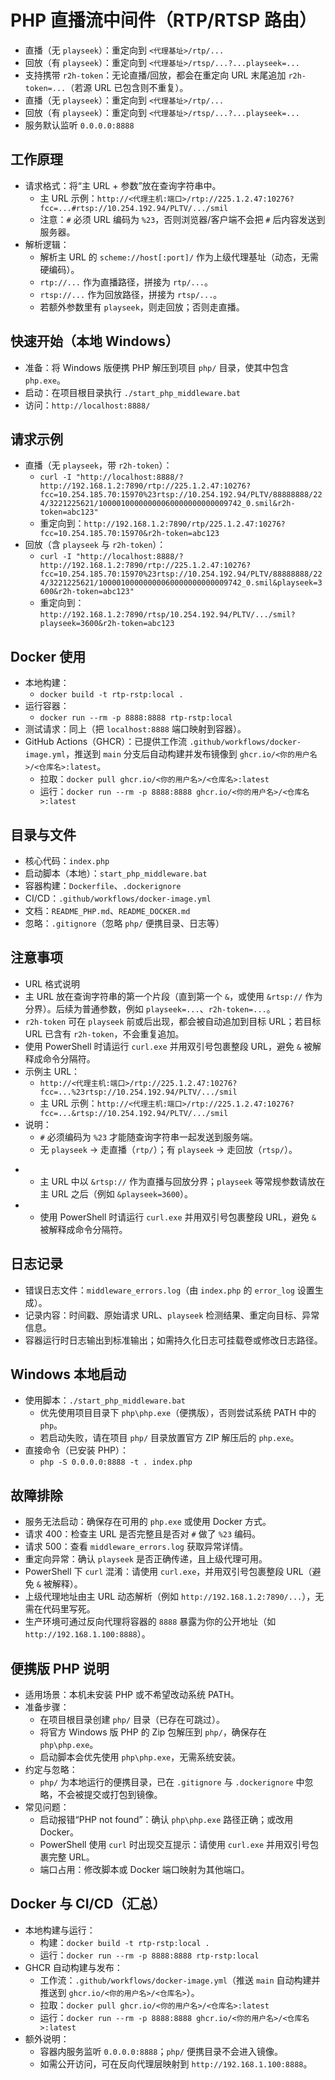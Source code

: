 # PHP 直播流中间件（RTP/RTSP 路由）
- 直播（无 `playseek`）：重定向到 `<代理基址>/rtp/...`
- 回放（有 `playseek`）：重定向到 `<代理基址>/rtsp/...?...playseek=...`
- 支持携带 `r2h-token`：无论直播/回放，都会在重定向 URL 末尾追加 `r2h-token=...`（若源 URL 已包含则不重复）。
- 直播（无 `playseek`）：重定向到 `<代理基址>/rtp/...`
- 回放（有 `playseek`）：重定向到 `<代理基址>/rtsp/...?...playseek=...`
- 服务默认监听 `0.0.0.0:8888`

## 工作原理
- 请求格式：将“主 URL + 参数”放在查询字符串中。
  - 主 URL 示例：`http://<代理主机:端口>/rtp://225.1.2.47:10276?fcc=...#rtsp://10.254.192.94/PLTV/.../smil`
  - 注意：`#` 必须 URL 编码为 `%23`，否则浏览器/客户端不会把 `#` 后内容发送到服务器。
- 解析逻辑：
  - 解析主 URL 的 `scheme://host[:port]/` 作为上级代理基址（动态，无需硬编码）。
  - `rtp://...` 作为直播路径，拼接为 `rtp/...`。
  - `rtsp://...` 作为回放路径，拼接为 `rtsp/...`。
  - 若额外参数里有 `playseek`，则走回放；否则走直播。

## 快速开始（本地 Windows）
- 准备：将 Windows 版便携 PHP 解压到项目 `php/` 目录，使其中包含 `php.exe`。
- 启动：在项目根目录执行 `./start_php_middleware.bat`
- 访问：`http://localhost:8888/`

## 请求示例
- 直播（无 `playseek`，带 `r2h-token`）：
  - `curl -I "http://localhost:8888/?http://192.168.1.2:7890/rtp://225.1.2.47:10276?fcc=10.254.185.70:15970%23rtsp://10.254.192.94/PLTV/88888888/224/3221225621/10000100000000060000000000009742_0.smil&r2h-token=abc123"`
  - 重定向到：`http://192.168.1.2:7890/rtp/225.1.2.47:10276?fcc=10.254.185.70:15970&r2h-token=abc123`
- 回放（含 `playseek` 与 `r2h-token`）：
  - `curl -I "http://localhost:8888/?http://192.168.1.2:7890/rtp://225.1.2.47:10276?fcc=10.254.185.70:15970%23rtsp://10.254.192.94/PLTV/88888888/224/3221225621/10000100000000060000000000009742_0.smil&playseek=3600&r2h-token=abc123"`
  - 重定向到：`http://192.168.1.2:7890/rtsp/10.254.192.94/PLTV/.../smil?playseek=3600&r2h-token=abc123`

## Docker 使用
- 本地构建：
  - `docker build -t rtp-rstp:local .`
- 运行容器：
  - `docker run --rm -p 8888:8888 rtp-rstp:local`
- 测试请求：同上（把 `localhost:8888` 端口映射到容器）。
- GitHub Actions（GHCR）：已提供工作流 `.github/workflows/docker-image.yml`，推送到 `main` 分支后自动构建并发布镜像到 `ghcr.io/<你的用户名>/<仓库名>:latest`。
  - 拉取：`docker pull ghcr.io/<你的用户名>/<仓库名>:latest`
  - 运行：`docker run --rm -p 8888:8888 ghcr.io/<你的用户名>/<仓库名>:latest`

## 目录与文件
- 核心代码：`index.php`
- 启动脚本（本地）：`start_php_middleware.bat`
- 容器构建：`Dockerfile`、`.dockerignore`
- CI/CD：`.github/workflows/docker-image.yml`
- 文档：`README_PHP.md`、`README_DOCKER.md`
- 忽略：`.gitignore`（忽略 `php/` 便携目录、日志等）

## 注意事项
- URL 格式说明
- 主 URL 放在查询字符串的第一个片段（直到第一个 `&`，或使用 `&rtsp://` 作为分界）。后续为普通参数，例如 `playseek=...`、`r2h-token=...`。
- `r2h-token` 可在 `playseek` 前或后出现，都会被自动追加到目标 URL；若目标 URL 已含有 `r2h-token`，不会重复追加。
- 使用 PowerShell 时请运行 `curl.exe` 并用双引号包裹整段 URL，避免 `&` 被解释成命令分隔符。
- 示例主 URL：
  - `http://<代理主机:端口>/rtp://225.1.2.47:10276?fcc=...%23rtsp://10.254.192.94/PLTV/.../smil`
  - 主 URL 示例：`http://<代理主机:端口>/rtp://225.1.2.47:10276?fcc=...&rtsp://10.254.192.94/PLTV/.../smil`
- 说明：
  - `#` 必须编码为 `%23` 才能随查询字符串一起发送到服务端。
  - 无 `playseek` → 走直播（`rtp/`）；有 `playseek` → 走回放（`rtsp/`）。
+   - 主 URL 中以 `&rtsp://` 作为直播与回放分界；`playseek` 等常规参数请放在主 URL 之后（例如 `&playseek=3600`）。
+   - 使用 PowerShell 时请运行 `curl.exe` 并用双引号包裹整段 URL，避免 `&` 被解释成命令分隔符。

## 日志记录
- 错误日志文件：`middleware_errors.log`（由 `index.php` 的 `error_log` 设置生成）。
- 记录内容：时间戳、原始请求 URL、`playseek` 检测结果、重定向目标、异常信息。
- 容器运行时日志输出到标准输出；如需持久化日志可挂载卷或修改日志路径。

## Windows 本地启动
- 使用脚本：`./start_php_middleware.bat`
  - 优先使用项目目录下 `php\php.exe`（便携版），否则尝试系统 PATH 中的 `php`。
  - 若启动失败，请在项目 `php/` 目录放置官方 ZIP 解压后的 `php.exe`。
- 直接命令（已安装 PHP）：
  - `php -S 0.0.0.0:8888 -t . index.php`

## 故障排除
- 服务无法启动：确保存在可用的 `php.exe` 或使用 Docker 方式。
- 请求 400：检查主 URL 是否完整且是否对 `#` 做了 `%23` 编码。
- 请求 500：查看 `middleware_errors.log` 获取异常详情。
- 重定向异常：确认 `playseek` 是否正确传递，且上级代理可用。
- PowerShell 下 `curl` 混淆：请使用 `curl.exe`，并用双引号包裹整段 URL（避免 `&` 被解释）。
- 上级代理地址由主 URL 动态解析（例如 `http://192.168.1.2:7890/...`），无需在代码里写死。
- 生产环境可通过反向代理将容器的 `8888` 暴露为你的公开地址（如 `http://192.168.1.100:8888`）。

## 便携版 PHP 说明
- 适用场景：本机未安装 PHP 或不希望改动系统 PATH。
- 准备步骤：
  - 在项目根目录创建 `php/` 目录（已存在可跳过）。
  - 将官方 Windows 版 PHP 的 Zip 包解压到 `php/`，确保存在 `php\php.exe`。
  - 启动脚本会优先使用 `php\php.exe`，无需系统安装。
- 约定与忽略：
  - `php/` 为本地运行的便携目录，已在 `.gitignore` 与 `.dockerignore` 中忽略，不会被提交或打包到镜像。
- 常见问题：
  - 启动报错“PHP not found”：确认 `php\php.exe` 路径正确；或改用 Docker。
  - PowerShell 使用 `curl` 时出现交互提示：请使用 `curl.exe` 并用双引号包裹完整 URL。
  - 端口占用：修改脚本或 Docker 端口映射为其他端口。

## Docker 与 CI/CD（汇总）
- 本地构建与运行：
  - 构建：`docker build -t rtp-rstp:local .`
  - 运行：`docker run --rm -p 8888:8888 rtp-rstp:local`
- GHCR 自动构建与发布：
  - 工作流：`.github/workflows/docker-image.yml`（推送 `main` 自动构建并推送到 `ghcr.io/<你的用户名>/<仓库名>`）。
  - 拉取：`docker pull ghcr.io/<你的用户名>/<仓库名>:latest`
  - 运行：`docker run --rm -p 8888:8888 ghcr.io/<你的用户名>/<仓库名>:latest`
- 额外说明：
  - 容器内服务监听 `0.0.0.0:8888`；`php/` 便携目录不会进入镜像。
  - 如需公开访问，可在反向代理层映射到 `http://192.168.1.100:8888`。
